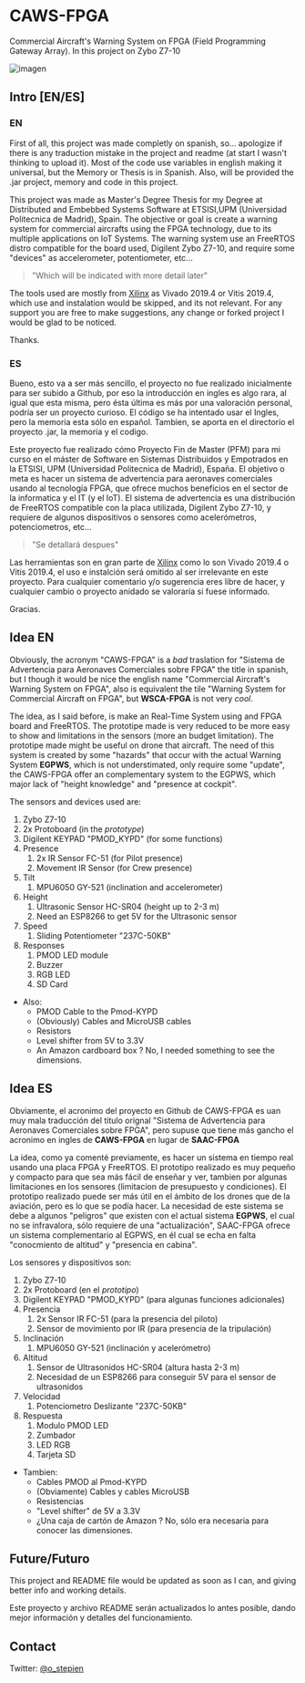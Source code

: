 # CAWS-FPGA
Commercial Aircraft's Warning System on FPGA (Field Programming Gateway Array). In this project on Zybo Z7-10

![imagen](https://user-images.githubusercontent.com/47353378/111675292-418b2800-881d-11eb-9ab2-35903576ac43.png)

## Intro [EN/ES]
### EN
First of all, this project was made completly on spanish, so... apologize if there is any traduction mistake in the project and readme (at start I wasn't thinking to upload it). Most of the code use variables in english making it universal, but the Memory or Thesis is in Spanish. Also, will be provided the .jar project, memory and code in this project.

This project was made as Master's Degree Thesis for my Degree at Distributed and Embebbed Systems Software at ETSISI,UPM (Universidad Politecnica de Madrid), Spain. The objective or goal is create a warning system for commercial aircrafts using the FPGA technology, due to its multiple applications on IoT Systems. The warning system use an FreeRTOS distro compatible for the board used, Digilent Zybo Z7-10, and require some "devices" as accelerometer, potentiometer, etc... 
> "Which will be indicated with more detail later"

The tools used are mostly from [Xilinx](https://www.xilinx.com/) as Vivado 2019.4 or Vitis 2019.4, which use and instalation would be skipped, and its not relevant. For any support you are free to make suggestions, any change or forked project I would be glad to be noticed.

Thanks.

### ES
Bueno, esto va a ser más sencillo, el proyecto no fue realizado inicialmente para ser subido a Github, por eso la introducción en ingles es algo rara, al igual que esta misma, pero ésta última es más por una valoración personal, podría ser un proyecto curioso. El código se ha intentado usar el Ingles, pero la memoria esta sólo en español. Tambien, se aporta en el directorio el proyecto .jar, la memoria y el codigo.

Este proyecto fue realizado cómo Proyecto Fin de Master (PFM) para mi curso en el máster de Software en Sistemas Distribuidos y Empotrados en la ETSISI, UPM (Universidad Politecnica de Madrid), España. El objetivo o meta es hacer un sistema de advertencia para aeronaves comerciales usando al tecnología FPGA, que ofrece muchos beneficios en el sector de la informatica y el IT (y el IoT). El sistema de advertencia es una distribución de FreeRTOS compatible con la placa utilizada, Digilent Zybo Z7-10, y requiere de algunos dispositivos o sensores como acelerómetros, potenciometros, etc...
> "Se detallará despues"

Las herramientas son en gran parte de [Xilinx](https://www.xilinx.com/) como lo son Vivado 2019.4 o Vitis 2019.4, el uso e instalción será omitido al ser irrelevante en este proyecto. Para cualquier comentario y/o sugerencia eres libre de hacer, y cualquier cambio o proyecto anidado se valoraría si fuese informado.

Gracias.

## Idea EN
Obviously, the acronym "CAWS-FPGA" is a *bad* traslation for "Sistema de Advertencia para Aeronaves Comerciales sobre FPGA" the title in spanish, but I though it would be nice the english name "Commercial Aircraft's Warning System on FPGA", also is equivalent the tile "Warning System for Commercial Aircraft on FPGA", but **WSCA-FPGA** is not very *cool*.

The idea, as I said before, is make an Real-Time System using and FPGA board and FreeRTOS. The prototipe made is very reduced to be more easy to show and limitations in the sensors (more an budget limitation). The prototipe made might be useful on drone that aircraft. 
The need of this system is created by some "hazards" that occur with the actual Warning System **EGPWS**, which is not understimated, only require some "update", the CAWS-FPGA offer an complementary system to the EGPWS, which major lack of "height knowledge" and "presence at cockpit". 

The sensors and devices used are:
1. Zybo Z7-10
2. 2x Protoboard (in the *prototype*)
3. Digilent KEYPAD "PMOD_KYPD" (for some functions)
4. Presence
    1. 2x IR Sensor FC-51 (for Pilot presence)
    2. Movement IR Sensor (for Crew presence)
5. Tilt
    1. MPU6050 GY-521 (inclination and accelerometer)
6. Height
    1. Ultrasonic Sensor HC-SR04 (height up to 2-3 m)
    2. Need an ESP8266 to get 5V for the Ultrasonic sensor
7. Speed
    1. Sliding Potentiometer "237C-50KB"
8. Responses
    1. PMOD LED module
    2. Buzzer
    3. RGB LED
    4. SD Card

* Also:
    * PMOD Cable to the Pmod-KYPD
    * (Obviously) Cables and MicroUSB cables
    * Resistors
    * Level shifter from 5V to 3.3V
    * An Amazon cardboard box ? No, I needed something to see the dimensions.

## Idea ES
Obviamente, el acronimo del proyecto en Github de CAWS-FPGA es uan muy  mala traducción del titulo orignal "Sistema de Advertencia para Aeronaves Comerciales sobre FPGA", pero supuse que tiene más gancho el acronimo en ingles de **CAWS-FPGA** en lugar de **SAAC-FPGA**

La idea, como ya comenté previamente, es hacer un sistema en tiempo real usando una placa FPGA y FreeRTOS. El prototipo realizado es muy pequeño y compacto para que sea más fácil de enseñar y ver, tambien por algunas limitaciones en los sensores (limitacion de presupuesto y condiciones). El prototipo realizado puede ser más útil en el ámbito de los drones que de la aviación, pero es lo que se podía hacer.
La necesidad de este sistema se debe a algunos "peligros" que existen con el actual sistema **EGPWS**, el cual no se infravalora, sólo requiere de una "actualización", SAAC-FPGA ofrece un sistema complementario al EGPWS, en él cual se echa en falta "conocmiento de altitud" y "presencia en cabina".

Los sensores y dispositivos son:
1. Zybo Z7-10
2. 2x Protoboard (en el *prototipo*)
3. Digilent KEYPAD "PMOD_KYPD" (para algunas funciones adicionales)
4. Presencia
    1. 2x Sensor IR FC-51 (para la presencia del piloto)
    2. Sensor de movimiento por IR (para presencia de la tripulación)
5. Inclinación
    1. MPU6050 GY-521 (inclinación y acelerómetro)
6. Altitud
    1. Sensor de Ultrasonidos HC-SR04 (altura hasta 2-3 m)
    2. Necesidad de un ESP8266 para conseguir 5V para el sensor de ultrasonidos
7. Velocidad
    1. Potenciometro Deslizante "237C-50KB"
8. Respuesta
    1. Modulo PMOD LED
    2. Zumbador
    3. LED RGB
    4. Tarjeta SD

* Tambien:
    * Cables PMOD al Pmod-KYPD
    * (Obviamente) Cables y cables MicroUSB
    * Resistencias
    * "Level shifter" de 5V a 3.3V
    * ¿Una caja de cartón de Amazon ? No, sólo era necesaria para conocer las dimensiones.

## Future/Futuro
This project and README file would be updated as soon as I can, and giving better info and working details.

Este proyecto y archivo README serán actualizados lo antes posible, dando mejor información y detalles del funcionamiento.

## Contact
Twitter: [@o_stepien](https://twitter.com/o_stepien)
